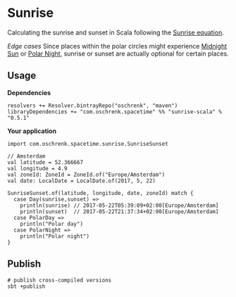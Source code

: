 # Sunrise

Calculating the sunrise and sunset in Scala following the [Sunrise equation](https://en.wikipedia.org/wiki/Sunrise_equation).

*Edge cases*
Since places within the polar circles might experience [Midnight Sun](https://en.wikipedia.org/wiki/Midnight_sun) or
 [Polar Night](https://en.wikipedia.org/wiki/Polar_night), sunrise or sunset are actually optional for certain places.

## Usage

**Dependencies**

```
resolvers += Resolver.bintrayRepo("oschrenk", "maven")
libraryDependencies += "com.oschrenk.spacetime" %% "sunrise-scala" % "0.5.1"
```

**Your application**

```
import com.oschrenk.spacetime.sunrise.SunriseSunset

// Amsterdam
val latitude = 52.366667
val longitude = 4.9
val zoneId: ZoneId = ZoneId.of("Europe/Amsterdam")
val date: LocalDate = LocalDate.of(2017, 5, 22)

SunriseSunset.of(latitude, longitude, date, zoneId) match {
  case Day(sunrise,sunset) =>
    println(sunrise) // 2017-05-22T05:39:09+02:00[Europe/Amsterdam]
    println(sunset)  // 2017-05-22T21:37:34+02:00[Europe/Amsterdam]
  case PolarDay =>
    println("Polar day")
  case PolarNight =>
    println("Polar night")
}
```

## Publish

```
# publish cross-compiled versions
sbt +publish
```
